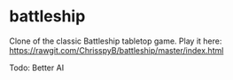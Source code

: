 # battleship
Clone of the classic Battleship tabletop game.
Play it here: https://rawgit.com/ChrisspyB/battleship/master/index.html


Todo: Better AI
